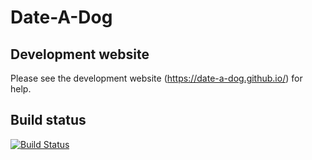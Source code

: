 # Date-A-Dog

## Development website
Please see the development website (https://date-a-dog.github.io/) for help.

## Build status
[![Build Status](https://travis-ci.org/Date-a-Dog/Date-a-Dog.svg?branch=master)](https://travis-ci.org/Date-a-Dog/Date-a-Dog)
